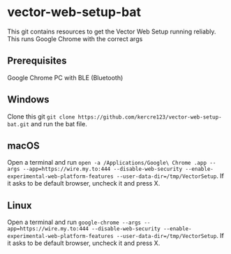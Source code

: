# vector-web-setup-bat

This git contains resources to get the Vector Web Setup running reliably. This runs Google Chrome with the correct args

## Prerequisites

Google Chrome
PC with BLE (Bluetooth)

## Windows

Clone this git `git clone https://github.com/kercre123/vector-web-setup-bat.git` and run the bat file.

## macOS

Open a terminal and run `open -a /Applications/Google\ Chrome .app --args --app=https://wire.my.to:444 --disable-web-security --enable-experimental-web-platform-features --user-data-dir=/tmp/VectorSetup`. If it asks to be default browser, uncheck it and press X.

## Linux

Open a terminal and run `google-chrome --args --app=https://wire.my.to:444 --disable-web-security --enable-experimental-web-platform-features --user-data-dir=/tmp/VectorSetup`. If it asks to be default browser, uncheck it and press X.
